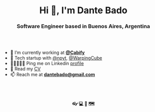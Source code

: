 <h1 align="center">Hi 👋, I'm Dante Bado</h1>
<h3 align="center">Software Engineer based in Buenos Aires, Argentina</h3>

<br/><br/>

- 🛫 I’m currently working at [**@Cabify**](https://github.com/cabify)
- 💼 Tech startup with [@npyt](https://github.com/npyt), [@WarpingCube](https://github.com/warpingcube)
- 🧑🏻‍🤝‍🧑🏽 Ping me on Linkedin [profile](https://www.linkedin.com/in/dantebado/)
- 📓 Read my [CV](https://dantebado.com/cv)
- 📫 Reach me at **dantebado@gmail.com**

<br/><br/>

<h4 align="center">👓 💻 🎹 🗺️</h4>
